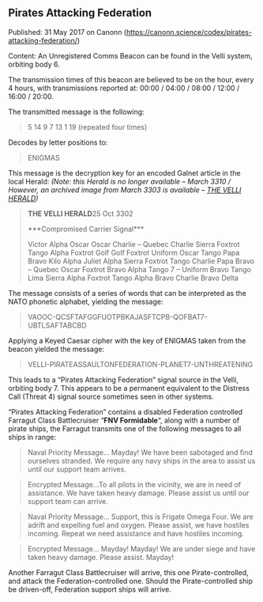 ## Pirates Attacking Federation

Published: 31 May 2017 on Canonn (https://canonn.science/codex/pirates-attacking-federation/)

Content: An Unregistered Comms Beacon can be found in the Velli system, orbiting body 6.

The transmission times of this beacon are believed to be on the hour, every 4 hours, with transmissions reported at: 00:00 / 04:00 / 08:00 / 12:00 / 16:00 / 20:00. 

The transmitted message is the following:

> 
> 5 14 9 7 13 1 19
> (repeated four times)

Decodes by letter positions to:

> 
> ENIGMAS

This message is the decryption key for an encoded Galnet article in the local Herald:
*(Note: this Herald is no longer available – March 3310 / However, an archived image from March 3303 is available – [THE VELLI HERALD](https://canonn.science/wp-content/uploads/2024/03/Herald-Velli-2017-03-14.jpeg))*

> 
> **THE VELLI HERALD**25 Oct 3302
> 
> \*\*\*Compromised Carrier Signal\*\*\*
> 
> Victor Alpha Oscar Oscar Charlie – Quebec Charlie
> Sierra Foxtrot Tango Alpha Foxtrot Golf Golf Foxtrot
> Uniform Oscar Tango Papa Bravo Kilo Alpha Juliet
> Alpha Sierra Foxtrot Tango Charlie Papa Bravo –
> Quebec Oscar Foxtrot Bravo Alpha Tango 7 – Uniform
> Bravo Tango Lima Sierra Alpha Foxtrot Tango Alpha
> Bravo Charlie Bravo Delta

The message consists of a series of words that can be interpreted as the NATO phonetic alphabet, yielding the message:

> 
> VAOOC-QCSFTAFGGFUOTPBKAJASFTCPB-QOFBAT7-UBTLSAFTABCBD

Applying a Keyed Caesar cipher with the key of ENIGMAS taken from the beacon yielded the message:

> 
> VELLI-PIRATEASSAULTONFEDERATION-PLANET7-UNTHREATENING

This leads to a “Pirates Attacking Federation” signal source in the Velli, orbiting body 7. This appears to be a permanent equivalent to the Distress Call (Threat 4) signal source sometimes seen in other systems.

“Pirates Attacking Federation” contains a disabled Federation controlled Farragut Class Battlecruiser “**FNV Formidable**“, along with a number of pirate ships, the Farragut transmits one of the following messages to all ships in range:

> 
> Naval Priority Message… Mayday! We have been sabotaged and find ourselves stranded. We require any navy ships in the area to assist us until our support team arrives.

> 
> Encrypted Message…To all pilots in the vicinity, we are in need of assistance. We have taken heavy damage. Please assist us until our support team can arrive.

> 
> Naval Priority Message… Support, this is Frigate Omega Four. We are adrift and expelling fuel and oxygen. Please assist, we have hostiles incoming. Repeat we need assistance and have hostiles incoming.

> 
> Encrypted Message… Mayday! Mayday! We are under siege and have taken heavy damage. Please assist. Mayday!

Another Farragut Class Battlecruiser will arrive, this one Pirate-controlled, and attack the Federation-controlled one. Should the Pirate-controlled ship be driven-off, Federation support ships will arrive.